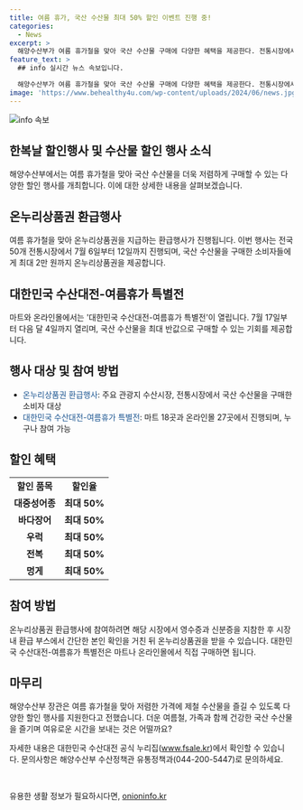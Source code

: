 ```yaml
---
title: 여름 휴가, 국산 수산물 최대 50% 할인 이벤트 진행 중!
categories:
  - News
excerpt: >
  해양수산부가 여름 휴가철을 맞아 국산 수산물 구매에 다양한 혜택을 제공한다. 전통시장에서 온누리상품권 혜택을 받을 수 있으며, 마트와 온라인몰에서는 최대 50%의 할인 혜택이 제공된다. 또한, 대중성어종, 바다장어, 우럭, 전복, 멍게 등의 수산물에 할인 혜택이 적용되며, 자세한 내용은 공식 누리집에서 확인할 수 있다. 해수부 장관은 무더운 여름에 가족과 함께 제철 수산물을 즐기며 휴식을 취하길 바란다. (출처: 정책브리핑 www.korea.kr)
feature_text: >
  ## info 실시간 뉴스 속보입니다.

  해양수산부가 여름 휴가철을 맞아 국산 수산물 구매에 다양한 혜택을 제공한다. 전통시장에서 온누리상품권 혜택을 받을 수 있으며, 마트와 온라인몰에서는 최대 50%의 할인 혜택이 제공된다. 또한, 대중성어종, 바다장어, 우럭, 전복, 멍게 등의 수산물에 할인 혜택이 적용되며, 자세한 내용은 공식 누리집에서 확인할 수 있다. 해수부 장관은 무더운 여름에 가족과 함께 제철 수산물을 즐기며 휴식을 취하길 바란다. (출처: 정책브리핑 www.korea.kr)
image: 'https://www.behealthy4u.com/wp-content/uploads/2024/06/news.jpg'
---
```


<p><img src="https://www.behealthy4u.com/wp-content/uploads/2024/06/news.jpg" alt="info 속보" /></p>

<h2 data-ke-size="size26">한복날 할인행사 및 수산물 할인 행사 소식</h2>

<p data-ke-size="size16">해양수산부에서는 여름 휴가철을 맞아 국산 수산물을 더욱 저렴하게 구매할 수 있는 다양한 할인 행사를 개최합니다. 이에 대한 상세한 내용을 살펴보겠습니다.</p>

<h2 data-ke-size="size24">온누리상품권 환급행사</h2>

<p data-ke-size="size16">여름 휴가철을 맞아 온누리상품권을 지급하는 환급행사가 진행됩니다. 
이번 행사는 전국 50개 전통시장에서 7월 6일부터 12일까지 진행되며, 국산 수산물을 구매한 소비자들에게 최대 2만 원까지 온누리상품권을 제공합니다.</p>

<h2 data-ke-size="size24">대한민국 수산대전-여름휴가 특별전</h2>

<p data-ke-size="size16">마트와 온라인몰에서는 '대한민국 수산대전-여름휴가 특별전'이 열립니다. 7월 17일부터 다음 달 4일까지 열리며, 국산 수산물을 최대 반값으로 구매할 수 있는 기회를 제공합니다.</p>

<h2 data-ke-size="size24">행사 대상 및 참여 방법</h2>

<ul>
  <li><span style="color: #1a5490;">온누리상품권 환급행사</span>: 주요 관광지 수산시장, 전통시장에서 국산 수산물을 구매한 소비자 대상</li>
  <li><span style="color: #1a5490;">대한민국 수산대전-여름휴가 특별전</span>: 마트 18곳과 온라인몰 27곳에서 진행되며, 누구나 참여 가능</li>
</ul>

<h2 data-ke-size="size24">할인 혜택</h2>

<table>
  <tr>
    <td style="text-align: center; height: 17px;"><b>할인 품목</b></td>
    <td style="text-align: center; height: 17px;"><b>할인율</b></td>
  </tr>
  <tr>
    <td style="text-align: center; height: 17px;"><b>대중성어종</b></td>
    <td style="text-align: center; height: 17px;"><b>최대 50%</b></td>
  </tr>
  <tr>
    <td style="text-align: center; height: 17px;"><b>바다장어</b></td>
    <td style="text-align: center; height: 17px;"><b>최대 50%</b></td>
  </tr>
  <tr>
    <td style="text-align: center; height: 17px;"><b>우럭</b></td>
    <td style="text-align: center; height: 17px;"><b>최대 50%</b></td>
  </tr>
  <tr>
    <td style="text-align: center; height: 17px;"><b>전복</b></td>
    <td style="text-align: center; height: 17px;"><b>최대 50%</b></td>
  </tr>
  <tr>
    <td style="text-align: center; height: 17px;"><b>멍게</b></td>
    <td style="text-align: center; height: 17px;"><b>최대 50%</b></td>
  </tr>
</table>

<h2 data-ke-size="size24">참여 방법</h2>

<p data-ke-size="size16">온누리상품권 환급행사에 참여하려면 해당 시장에서 영수증과 신분증을 지참한 후 시장 내 환급 부스에서 간단한 본인 확인을 거친 뒤 온누리상품권을 받을 수 있습니다. 
대한민국 수산대전-여름휴가 특별전은 마트나 온라인몰에서 직접 구매하면 됩니다.</p>

<h2 data-ke-size="size24">마무리</h2>

<p data-ke-size="size16">해양수산부 장관은 여름 휴가철을 맞아 저렴한 가격에 제철 수산물을 즐길 수 있도록 다양한 할인 행사를 지원한다고 전했습니다. 
더운 여름철, 가족과 함께 건강한 국산 수산물을 즐기며 여유로운 시간을 보내는 것은 어떨까요?</p>

<p data-ke-size="size16">자세한 내용은 대한민국 수산대전 공식 누리집(<a href="www.fsale.kr">www.fsale.kr</a>)에서 확인할 수 있습니다. 문의사항은 해양수산부 수산정책관 유통정책과(044-200-5447)로 문의하세요.</p>

<p data-ke-size="size16">&nbsp;</p>
유용한 생활 정보가 필요하시다면, <a href="https://onioninfo.kr" rel="dofollow">onioninfo.kr</a>


